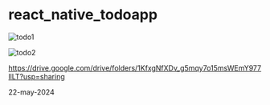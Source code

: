 ﻿# react_native_todoapp
![todo1](https://github.com/Anand3125/react_native_todoapp/assets/124582976/353abaeb-73bd-4b5a-bccf-af4ad426de59)


![todo2](https://github.com/Anand3125/react_native_todoapp/assets/124582976/4788f484-ed27-4cab-a272-8f5634c20fa5)

https://drive.google.com/drive/folders/1KfxgNfXDv_g5mqy7o15msWEmY977llLT?usp=sharing

22-may-2024
